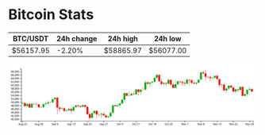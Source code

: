 # Bitcoin Stats

BTC/USDT|24h change|24h high|24h low|
|---|---|---|---|
|$56157.95|-2.20%|$58865.97|$56077.00|

<img src="./chart.svg">
